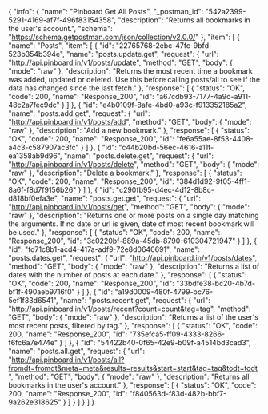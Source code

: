 {
  "info": {
    "name": "Pinboard Get All Posts",
    "_postman_id": "542a2399-5291-4169-af7f-496f83154358",
    "description": "Returns all bookmarks in the user's account.",
    "schema": "https://schema.getpostman.com/json/collection/v2.0.0/"
  },
  "item": [
    {
      "name": "Posts",
      "item": [
        {
          "id": "22765768-2ebc-47fc-9bfd-523b354b394e",
          "name": "posts.update.get",
          "request": {
            "url": "http://api.pinboard.in/v1/posts/update",
            "method": "GET",
            "body": {
              "mode": "raw"
            },
            "description": "Returns the most recent time a bookmark was added, updated or deleted. Use this before calling posts/all to see if the data has changed since the last fetch."
          },
          "response": [
            {
              "status": "OK",
              "code": 200,
              "name": "Response_200",
              "id": "a67cdb93-7177-4a9d-a911-48c2a7fec9dc"
            }
          ]
        },
        {
          "id": "e4b0109f-8afe-4bd0-a93c-f913352185a2",
          "name": "posts.add.get",
          "request": {
            "url": "http://api.pinboard.in/v1/posts/add",
            "method": "GET",
            "body": {
              "mode": "raw"
            },
            "description": "Add a new bookmark."
          },
          "response": [
            {
              "status": "OK",
              "code": 200,
              "name": "Response_200",
              "id": "fe6a55ae-8f53-4408-a4c3-c587907ac3fc"
            }
          ]
        },
        {
          "id": "c44b20bd-56ec-4616-a11f-ea1358ab9d96",
          "name": "posts.delete.get",
          "request": {
            "url": "http://api.pinboard.in/v1/posts/delete",
            "method": "GET",
            "body": {
              "mode": "raw"
            },
            "description": "Delete a bookmark."
          },
          "response": [
            {
              "status": "OK",
              "code": 200,
              "name": "Response_200",
              "id": "384d1d92-9f05-4ff1-8a6f-f8d7f9156b26"
            }
          ]
        },
        {
          "id": "c290fb95-d4ec-4d12-8b8c-d818bf0efa3e",
          "name": "posts.get.get",
          "request": {
            "url": "http://api.pinboard.in/v1/posts/get",
            "method": "GET",
            "body": {
              "mode": "raw"
            },
            "description": "Returns one or more posts on a single day matching the arguments. If no date or url is given, date of most recent bookmark will be used."
          },
          "response": [
            {
              "status": "OK",
              "code": 200,
              "name": "Response_200",
              "id": "3c0220bf-889a-45db-8790-610304721947"
            }
          ]
        },
        {
          "id": "fd71c8b1-acd4-417a-adf9-72e8d0640691",
          "name": "posts.dates.get",
          "request": {
            "url": "http://api.pinboard.in/v1/posts/dates",
            "method": "GET",
            "body": {
              "mode": "raw"
            },
            "description": "Returns a list of dates with the number of posts at each date."
          },
          "response": [
            {
              "status": "OK",
              "code": 200,
              "name": "Response_200",
              "id": "33bdfe38-bc20-4b7d-bf1f-490aeb9716f0"
            }
          ]
        },
        {
          "id": "a19d0009-480f-4799-bc76-5ef1f33d6541",
          "name": "posts.recent.get",
          "request": {
            "url": "http://api.pinboard.in/v1/posts/recent?count=count&tag=tag",
            "method": "GET",
            "body": {
              "mode": "raw"
            },
            "description": "Returns a list of the user's most recent posts, filtered by tag."
          },
          "response": [
            {
              "status": "OK",
              "code": 200,
              "name": "Response_200",
              "id": "735efca5-ff09-4333-8266-f6fc6a7e474e"
            }
          ]
        },
        {
          "id": "54422b40-0f65-42e9-b09f-a4514bd3cad3",
          "name": "posts.all.get",
          "request": {
            "url": "http://api.pinboard.in/v1/posts/all?fromdt=fromdt&meta=meta&results=results&start=start&tag=tag&todt=todt",
            "method": "GET",
            "body": {
              "mode": "raw"
            },
            "description": "Returns all bookmarks in the user's account."
          },
          "response": [
            {
              "status": "OK",
              "code": 200,
              "name": "Response_200",
              "id": "f840563d-f83d-482b-bbf7-9a262e318625"
            }
          ]
        }
      ]
    }
  ]
}